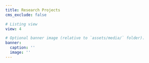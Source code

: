 ```yaml
---
title: Research Projects
cms_exclude: false

# Listing view
view: 4

# Optional banner image (relative to `assets/media/` folder).
banner:
  caption: ''
  image: ''
---
```

